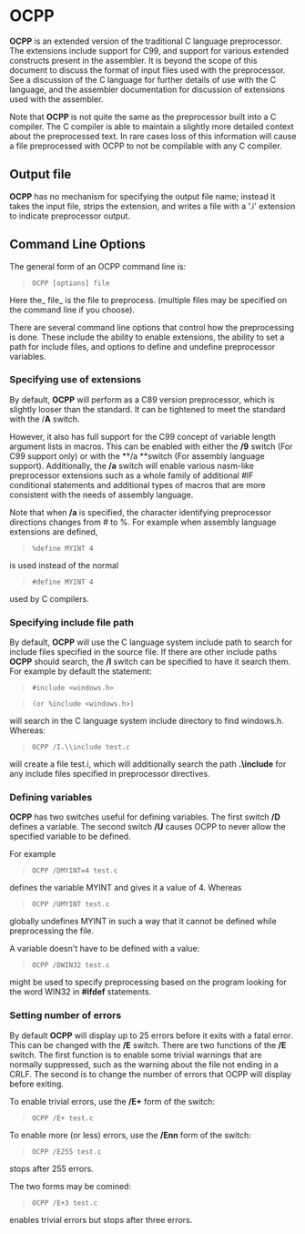 # OCPP

 
 **OCPP** is an extended version of the traditional C language preprocessor.  The extensions include support for C99, and support for various extended constructs present in the assembler.  It is beyond the scope of this document to discuss the format of input files used with the preprocessor.  See a discussion of the C language for further details of use with the C language, and the assembler documentation for discussion of extensions used with the assembler.
 
 Note that **OCPP** is not quite the same as the preprocessor built into a C compiler.  The C compiler is able to maintain a slightly more detailed context about the preprocessed text.  In rare cases loss of this information will cause a file preprocessed with OCPP to not be compilable with any C compiler.


## Output file

 **OCPP** has no mechanism for specifying the output file name; instead it takes the input file, strips the extension, and writes a file with a '.i' extension to indicate preprocessor output.


## Command Line Options

 The general form of an OCPP command line is:
 
>     OCPP [options] file
 
 Here the_ file_ is the file to preprocess.  (multiple files may be specified on the command line if you choose).
 
 There are several command line options that control how the preprocessing is done.  These include the ability to enable extensions, the ability to set a path for include files, and options to define and undefine preprocessor variables.


### Specifying use of extensions

 By default, **OCPP** will perform as a C89 version preprocessor, which is slightly looser than the standard.  It can be tightened to meet the standard with the /**A** switch.
 
 However, it also has full support for the C99 concept of variable length argument lists in macros.  This can be enabled with either the **/9** switch (For C99 support only) or with the **/a **switch (For assembly language support).  Additionally, the **/a** switch will enable various nasm-like preprocessor extensions such as a whole family of additional \#IF conditional statements and additional types of macros that are more consistent with the needs of assembly language.
 
 Note that when **/a** is specified, the character identifying preprocessor directions changes from \# to %.  For example when assembly language extensions are defined,
 
>     %define MYINT 4
 
 is used instead of the normal
 
>     #define MYINT 4
 
 used by C compilers.


### Specifying include file path

 By default, **OCPP** will use the C language system include path to search for include files specified in the source file.  If there are other include paths **OCPP** should search, the **/I** switch can be specified to have it search them.  For example by default the statement:
 
>     #include <windows.h>
 
>     (or %include <windows.h>)
 
 will search in the C language system include directory to find windows.h.  Whereas:
 
>     OCPP /I.\\include test.c
 
 will create a file test.i, which will additionally search the path **.\\include** for any include files specified in preprocessor directives.


### Defining variables

 **OCPP** has two switches useful for defining variables.  The first switch **/D** defines a variable.  The second switch **/U** causes OCPP to never allow the specified variable to be defined.
 
 For example
 
>     OCPP /DMYINT=4 test.c
 
 defines the variable MYINT and gives it a value of 4.  Whereas
 
>     OCPP /UMYINT test.c
 
 globally undefines MYINT in such a way that it cannot be defined while preprocessing the file.
 
 A variable doesn't have to be defined with a value:
 
>     OCPP /DWIN32 test.c
 
 might be used to specify preprocessing based on the program looking for the word WIN32 in **\#ifdef** statements.


### Setting number of errors
 

 By default **OCPP** will display up to 25 errors before it exits with a fatal error.  This can be changed with the **/E** switch.  There are two functions of the **/E** switch.  The first function is to enable some trivial warnings that are normally suppressed, such as the warning about the file not ending in a CRLF.  The second is to change the number of errors that OCPP will display before exiting.
 
 To enable trivial errors, use the **/E+** form of the switch:
 
>     OCPP /E+ test.c
 
 To enable more (or less) errors, use the **/Enn** form of the switch:
 
>     OCPP /E255 test.c
 
 stops after 255 errors.
 
 The two forms may be comined:
 
>     OCPP /E+3 test.c
 
 enables trivial errors but stops after three errors.
 
 
 
